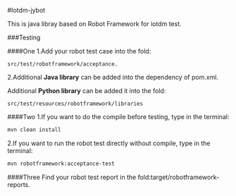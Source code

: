 #Iotdm-jybot

This is java libray based on Robot Framework for iotdm test.


###Testing

####One
1.Add your robot test case into the fold:
```
src/test/robotframework/acceptance.
```

2.Additional **Java library** can be added into the dependency of pom.xml.

Additional **Python library** can be added it into the fold:
```
src/test/resources/robotframework/libraries
```

####Two 
1.If you want to do the compile before testing, type in the terminal:
```bash
mvn clean install
```

2.If you want to run the robot test directly without compile, type in the terminal:
```bash
mvn robotframework:acceptance-test
```

####Three 
Find your robot test report in the fold:target/robotframework-reports.

